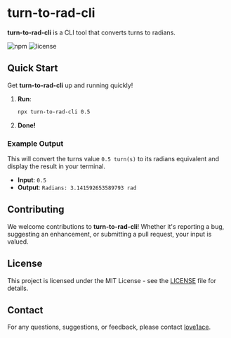 # turn-to-rad-cli

**turn-to-rad-cli** is a CLI tool that converts turns to radians.

![npm](https://img.shields.io/npm/v/turn-to-rad-cli)
![license](https://img.shields.io/npm/l/turn-to-rad-cli)

## Quick Start

Get **turn-to-rad-cli** up and running quickly!

1. **Run**:
    ```bash
    npx turn-to-rad-cli 0.5
    ```
2. **Done!**

### Example Output

This will convert the turns value `0.5 turn(s)` to its radians equivalent and display the result in your terminal.

- **Input**: `0.5`
- **Output**: `Radians: 3.141592653589793 rad`

## Contributing

We welcome contributions to **turn-to-rad-cli**! Whether it's reporting a bug, suggesting an enhancement, or submitting a pull request, your input is valued.
## License

This project is licensed under the MIT License - see the [LICENSE](LICENSE) file for details.

## Contact

For any questions, suggestions, or feedback, please contact [love1ace](mailto:lovelacedud@gmail.com).